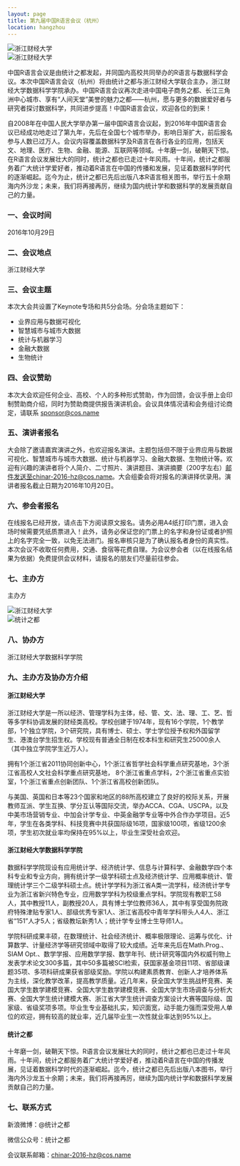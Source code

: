 ```yaml
---
layout: page
title: 第九届中国R语言会议（杭州）
location: hangzhou
---
```


<!-- picture -->
<div class="row">
  <div class="col-md-10 col-md-offset-1 text-center">
    <img src="{{ '/img/zhejiangcaijing.jpg' | prepend: site.baseurl }}" alt="浙江财经大学" class="img-responsive" />
  </div>
</div>
<!-- picture -->
<div class="row">
  <div class="col-md-10 col-md-offset-1 text-center">
    <img src="{{ '/img/zhejiangcaijing.jpg' | prepend: site.baseurl }}" alt="浙江财经大学" class="img-responsive" />
  </div>
</div>

中国R语言会议是由统计之都发起，并同国内高校共同举办的R语言与数据科学会议。本次中国R语言会议（杭州）将由统计之都与浙江财经大学联合主办，浙江财经大学数据科学学院承办。中国R语言会议再次走进中国电子商务之都、长江三角洲中心城市、享有“人间天堂”美誉的魅力之都——杭州，愿与更多的数据爱好者与研究者探讨数据科学，共同进步提高！中国R语言会议，欢迎各位的到来！

自2008年在中国人民大学举办第一届中国R语言会议起，到2016年中国R语言会议已经成功地走过了第九年，先后在全国七个城市举办，影响日渐扩大，前后报名参与人数已过万人。会议内容覆盖数据科学及R语言在各行各业的应用，包括天文、地理、医疗、生物、金融、能源、互联网等领域。十年磨一剑，破鞘天下惊。在R语言会议发展壮大的同时，统计之都也已走过十年风雨。十年间，统计之都服务着广大统计学爱好者，推动着R语言在中国的传播和发展，见证着数据科学时代的逐渐崛起。迄今为止，统计之都已先后出版八本R语言相关图书，举行五十余期海内外沙龙；未来，我们将再接再厉，继续为国内统计学和数据科学的发展贡献自己的力量。

### 一、会议时间

2016年10月29日

### 二、会议地点

浙江财经大学

### 三、会议主题

 本次大会共设置了Keynote专场和共5分会场。分会场主题如下：
 
 - 业界应用与数据可视化
 - 智慧城市与城市大数据
 - 统计与机器学习
 - 金融大数据
 - 生物统计



### 四、会议赞助

   本次大会欢迎任何企业、高校、个人的多种形式赞助，作为回馈，会议手册上会印制赞助商介绍，同时为赞助商提供报告演讲机会。会议具体情况请和会务组讨论商定，请联系 sponsor@cos.name

### 五、演讲者报名

   大会除了邀请嘉宾演讲之外，也欢迎报名演讲。主题包括但不限于业界应用与数据可视化、智慧城市与城市大数据、统计与机器学习、金融大数据、生物统计等。欢迎有兴趣的演讲者将个人简介、二寸照片、演讲题目、演讲摘要（200字左右）邮件发送至chinar-2016-hz@cos.name。大会组委会将对报名的演讲择优录用。演讲者报名截止日期为2016年10月20日。

### 六、参会者报名

  在线报名已经开放，请点击下方阅读原文报名。请务必用A4纸打印门票，进入会场时候需要凭纸质票进入！此外，请务必保证您的门票上的名字和身份证或者护照上的名字完全一致，以免无法进门。报名审核只是为了确认报名者身份的真实性。本次会议不收取任何费用，交通、食宿等花费自理。为会议参会者（以在线报名结果为依据）免费提供会议材料，请报名的朋友们尽量前往参会。

### 七、主办方

主办方

<!-- picture -->
<div class="row">
  <div class="col-md-10 col-md-offset-1 text-center">
    <img src="{{ '/img/zhecai.jpg' | prepend: site.qiniubaseurl }}" alt="浙江财经大学" class="img-responsive" />
  </div>
</div>
<!-- picture -->
<div class="row">
  <div class="col-md-10 col-md-offset-1 text-center">
    <img src="{{ '/img/cos.png' | prepend: site.qiniubaseurl }}" alt="统计之都" class="img-responsive" />
  </div>
</div>

### 八、协办方

浙江财经大学数据科学学院
	
### 九、主办方及协办方介绍

#### 浙江财经大学

浙江财经大学是一所以经济、管理学科为主体，经、管、文、法、理、工、艺、哲等多学科协调发展的财经类高校。学校创建于1974年，现有16个学院，1个教学部，1个独立学院，3个研究院，具有博士、硕士、学士学位授予权和外国留学生、港澳台学生招生权。学校现有普通全日制在校本科生和研究生25000余人（其中独立学院学生近万人）。

拥有1个浙江省2011协同创新中心，1个浙江省哲学社会科学重点研究基地，3个浙江省高校人文社会科学重点研究基地， 8个浙江省重点学科，2个浙江省重点实验室，1个浙江省重点创新团队、1个浙江省高校创新团队。

与美国、英国和日本等23个国家和地区的88所高校建立了良好的校际关系，开展教师互派、学生互换、学分互认等国际交流，举办ACCA、CGA、USCPA，以及中美市场营销专业、中加会计学专业、中英金融学专业等中外合作办学项目。近5年，学生在各类学科、科技竞赛中共获国际级16项，国家级100项，省级1200余项，学生初次就业率均保持在95%以上，毕业生深受社会欢迎。

#### 浙江财经大学数据科学学院

数据科学学院现设有应用统计学、经济统计学、信息与计算科学、金融数学四个本科专业和专业方向，拥有统计学一级学科硕士点及经济统计学、应用概率统计、管理统计学三个二级学科硕士点。统计学学科为浙江省A类一流学科，经济统计学专业为浙江省新兴特色专业，应用数学学科为校级重点学科。学院现有教职工58人，其中教授11人，副教授20人，具有博士学位教师36人，其中有享受国务院政府特殊津贴专家1人、部级优秀专家1人、浙江省高校中青年学科带头人4人、浙江省“151”人才5人；省级教坛新秀1人；统计学专业博士生导师1人。

学院科研成果丰硕，在数理统计、社会经济统计、概率极限理论、运筹与优化、计算数学、计量经济学等研究领域中取得了较大成绩。近年来先后在Math.Prog.、SIAM Opt.、数学学报、应用数学学报、数学年刊、统计研究等国内外权威刊物上发表学术论文300多篇，其中50多篇被SCI检索，获国家基金项目11项、省部级课题35项、多项科研成果获省部级奖励。学院以构建素质教育、创新人才培养体系为主线，深化教学改革，提高教学质量。近几年来，获全国大学生挑战杯竞赛、美国大学生数学建模竞赛、全国大学生数学建模竞赛、全国大学生市场调查与分析大赛、全国大学生统计建模大赛、浙江省大学生统计调查方案设计大赛等国际级、国家级、省级奖项多项。毕业生专业基础扎实，知识面宽，动手能力强而深受用人单位的欢迎，拥有较高的就业率，近几届毕业生一次性就业率达到95%以上。

#### 统计之都

十年磨一剑，破鞘天下惊。R语言会议发展壮大的同时，统计之都也已走过十年风雨。十年间，统计之都服务着广大统计学爱好者，推动着R语言在中国的传播发展，见证着数据科学时代的逐渐崛起。迄今，统计之都已先后出版八本图书，举行海内外沙龙五十余期；未来，我们将再接再厉，继续为国内统计学和数据科学发展贡献自己的力量。

### 七、联系方式

新浪微博：@统计之都

微信公众号：统计之都

会议联系邮箱：chinar-2016-hz@cos.name
